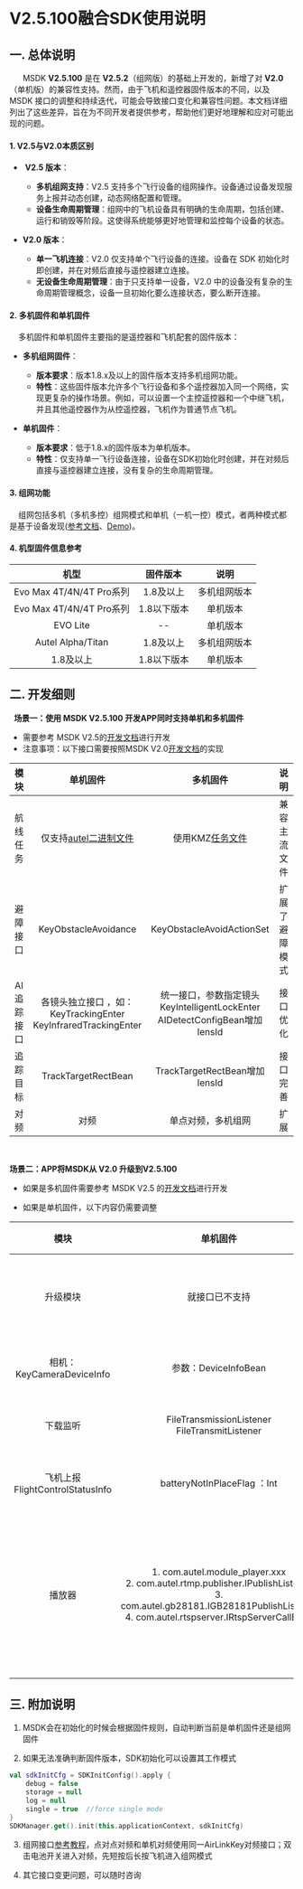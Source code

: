 # V2.5.100融合SDK使用说明

## 一. 总体说明

      MSDK **V2.5.100** 是在  **V2.5.2**（组网版）的基础上开发的，新增了对 **V2.0**（单机版）的兼容性支持。然而，由于飞机和遥控器固件版本的不同，以及 MSDK 接口的调整和持续迭代，可能会导致接口变化和兼容性问题。本文档详细列出了这些差异，旨在为不同开发者提供参考，帮助他们更好地理解和应对可能出现的问题。

#### 1. V2.5与V2.0本质区别

-  **V2.5 版本**：
  
  - **多机组网支持**：V2.5 支持多个飞行设备的组网操作。设备通过设备发现服务上报并动态创建，动态网络配置和管理。
  - **设备生命周期管理**：组网中的飞机设备具有明确的生命周期，包括创建、运行和销毁等阶段。这使得系统能够更好地管理和监控每个设备的状态。

- **V2.0 版本**：
  
  - **单一飞机连接**：V2.0 仅支持单个飞行设备的连接。设备在 SDK 初始化时即创建，并在对频后直接与遥控器建立连接。
  - **无设备生命周期管理**：由于只支持单一设备，V2.0 中的设备没有复杂的生命周期管理概念，设备一旦初始化要么连接状态，要么断开连接。

#### 2. 多机固件和单机固件

    多机固件和单机固件主要指的是遥控器和飞机配套的固件版本：

- **多机组网固件**：
  
  - **版本要求**：版本1.8.x及以上的固件版本支持多机组网功能。
  - **特性**：这些固件版本允许多个飞行设备和多个遥控器加入同一个网络，实现更复杂的操作场景。例如，可以设置一个主控遥控器和一个中继飞机，并且其他遥控器作为从控遥控器，飞机作为普通节点飞机。

- **单机固件**：
  
  - **版本要求**：低于1.8.x的固件版本为单机版本。
  - **特性**：仅支持单一飞行设备连接，设备在SDK初始化时创建，并在对频后直接与遥控器建立连接，没有复杂的生命周期管理。

#### 3. 组网功能

    组网包括多机（多机多控）组网模式和单机（一机一控）模式，者两种模式都是基于设备发现([参考文档](https://developer.autelrobotics.cn/doc/v2.5/mobile_sdk/en/50/8)、[Demo]())。

#### 4. 机型固件信息参考

| 机型                     | 固件版本    | 说明     |
|:----------------------:|:-------:|:------:|
| Evo Max 4T/4N/4T Pro系列 | 1.8及以上  | 多机组网版本 |
| Evo Max 4T/4N/4T Pro系列 | 1.8以下版本 | 单机版本   |
| EVO Lite               | --      | 单机版本   |
| Autel Alpha/Titan      | 1.8及以上  | 多机组网版本 |
| 1.8及以上                 | 1.8以下版本 | 单机版本   |

## 二. 开发细则

  **场景一：使用 MSDK V2.5.100 开发APP同时支持单机和多机固件**

- 需要参考 MSDK V2.5的[开发文档](https://developer.autelrobotics.cn/doc/v2.5/mobile_sdk/en/00/1)进行开发
- 注意事项：以下接口需要按照MSDK V2.0[开发文档](https://developer.autelrobotics.cn/doc/v2/android_api_reference/en/10/1)的实现

| 模块     | 单机固件                                                                          | 多机固件                                                                        | 说明      |
|:------:|:-----------------------------------------------------------------------------:|:---------------------------------------------------------------------------:|:-------:|
| 航线任务   | 仅支持[autel二进制文件](https://developer.autelrobotics.cn/doc/v2/mobile_sdk/en/50/5) | 使用KMZ[任务文件](https://developer.autelrobotics.cn/doc/v2.5/mobile_sdk/en/50/5) | 兼容主流文件  |
| 避障接口   | KeyObstacleAvoidance                                                          | KeyObstacleAvoidActionSet                                                   | 扩展了避障模式 |
| AI追踪接口 | 各镜头独立接口 ，如：<br/>KeyTrackingEnter<br/>KeyInfraredTrackingEnter                 | 统一接口，参数指定镜头<br/>KeyIntelligentLockEnter<br/>AIDetectConfigBean增加lensId      | 接口优化    |
| 追踪目标   | TrackTargetRectBean                                                           | TrackTargetRectBean增加lensId                                                 | 接口完善    |
| 对频     | 对频                                                                            | 单点对频，多机组网                                                                   | 扩展      |

    

**场景二：APP将MSDK从 V2.0 升级到V2.5.100**

- 如果是多机固件需要参考 MSDK V2.5 的[开发文档](https://developer.autelrobotics.cn/doc/v2.5/mobile_sdk/en/00/1)进行开发

- 如果是单机固件，以下内容仍需要调整

| 模块                               | 单机固件                                                                                                                                                                             | 多机固件                                                                                                                                                                               | 说明                     |
|:--------------------------------:|:--------------------------------------------------------------------------------------------------------------------------------------------------------------------------------:|:----------------------------------------------------------------------------------------------------------------------------------------------------------------------------------:|:----------------------:|
| 升级模块                             | 就接口已不支持                                                                                                                                                                          | 使用[新接口](https://developer.autelrobotics.cn/doc/v2.5/mobile_sdk/en/50/12)                                                                                                           | 扩展多机升级                 |
| 相机：KeyCameraDeviceInfo           | 参数：DeviceInfoBean                                                                                                                                                                | 参数：CameraDeviceInfoBean                                                                                                                                                            | 名称变更                   |
| 下载监听                             | FileTransmissionListener<br/>FileTransmitListener                                                                                                                                | FileTransmitListener                                                                                                                                                               | 接口整合                   |
| 飞机上报<br/>FlightControlStatusInfo | batteryNotInPlaceFlag ：Int                                                                                                                                                       | batteryNotInPlaceFlag: BatteryInPlaceEnum                                                                                                                                          | 类型变更                   |
| 播放器                              | 1. com.autel.module_player.xxx<br/>2. com.autel.rtmp.publisher.IPublishListener<br/>3. com.autel.gb28181.IGB28181PublishListener<br/>4. com.autel.rtspserver.IRtspServerCallBack | 1. com.autel.player.xxx<br/>2. com.autel.publisher.IPublishListener<br/>3. com.autel.publisher.gb28181.IGB28181PublishListener<br/>4. com.autel.publisher.rtsp.IRtspServerCallBack | 包名变更<br/>拼写错误<br/>异常完善 |

## 三. 附加说明

1. MSDK会在初始化的时候会根据固件规则，自动判断当前是单机固件还是组网固件

2. 如果无法准确判断固件版本，SDK初始化可以设置其工作模式

```Kotlin
val sdkInitCfg = SDKInitConfig().apply { 
    debug = false    
    storage = null   
    log = null       
    single = true  //force single mode
}
SDKManager.get().init(this.applicationContext, sdkInitCfg)
```

3. 组网接口[参考教程](https://developer.autelrobotics.cn/doc/v2.5/mobile_sdk/en/50/8)，点对点对频和单机对频使用同一AirLinkKey对频接口；双击电池开关进入对频，先短按后长按飞机进入组网模式

4. 其它接口变更问题，可以随时咨询
